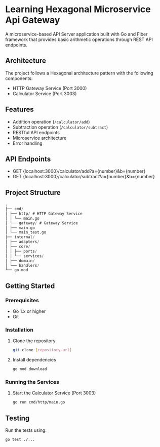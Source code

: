 # Learning Hexagonal Microservice Api Gateway

A microservice-based API Server application built with Go and Fiber framework that provides basic arithmetic operations through REST API endpoints.

## Architecture

The project follows a Hexagonal architecture pattern with the following components:

- HTTP Gateway Service (Port 3000)
- Calculator Service (Port 3003)

## Features

- Addition operation (`/calculator/add`)
- Subtraction operation (`/calculator/subtract`)
- RESTful API endpoints
- Microservice architecture
- Error handling

## API Endpoints

- GET {localhost:3000}/calculator/add?a={number}&b={number}
- GET {localhost:3000}/calculator/subtract?a={number}&b={number}

## Project Structure

```d
.
├── cmd/
│ ├── http/ # HTTP Gateway Service
│ │ └── main.go
│ └── gateway/ # Gateway Service
│ ├── main.go
│ └── main_test.go
├── internal/
│ ├── adapters/
│ ├── core/
│ │ ├── ports/
│ │ └── services/
│ ├── domain/
│ └── handlers/
└── go.mod
```

## Getting Started

### Prerequisites

- Go 1.x or higher
- Git

### Installation

1. Clone the repository

   ```bash
   git clone [repository-url]
   ```

2. Install dependencies

   ```bash
   go mod download
   ```

### Running the Services

1. Start the Calculator Service (Port 3003)

   ```bash
   go run cmd/http/main.go
   ```

## Testing

Run the tests using:

   ```bash
   go test ./...
   ```
